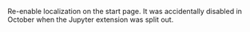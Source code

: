 Re-enable localization on the start page.  It was accidentally
disabled in October when the Jupyter extension was split out.
